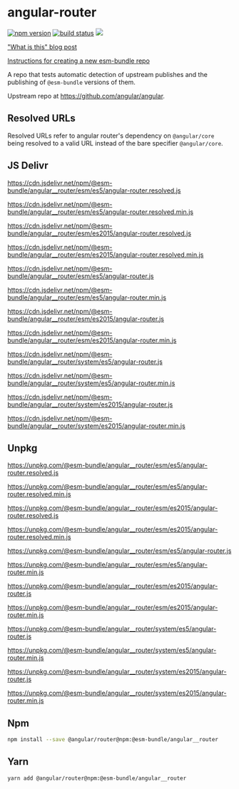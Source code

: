# angular-router

[![npm version](https://img.shields.io/npm/v/@esm-bundle/angular__router.svg?style=flat)](https://www.npmjs.com/package/@esm-bundle/angular__router) [![build status](https://travis-ci.com/esm-bundle/angular__router.svg?branch=master)](https://travis-ci.com/esm-bundle/angular__router) [![](https://data.jsdelivr.com/v1/package/npm/@esm-bundle/angular__router/badge)](https://www.jsdelivr.com/package/npm/@esm-bundle/angular__router)

["What is this" blog post](https://medium.com/@joeldenning/an-esm-bundle-for-any-npm-package-5f850db0e04d)

[Instructions for creating a new esm-bundle repo](https://github.com/esm-bundle/new-repo-instructions)

A repo that tests automatic detection of upstream publishes and the publishing of `@esm-bundle` versions of them.

Upstream repo at https://github.com/angular/angular.

## Resolved URLs

Resolved URLs refer to angular router's dependency on `@angular/core` being resolved to a valid URL instead of the bare specifier `@angular/core`.

## JS Delivr

https://cdn.jsdelivr.net/npm/@esm-bundle/angular__router/esm/es5/angular-router.resolved.js

https://cdn.jsdelivr.net/npm/@esm-bundle/angular__router/esm/es5/angular-router.resolved.min.js

https://cdn.jsdelivr.net/npm/@esm-bundle/angular__router/esm/es2015/angular-router.resolved.js

https://cdn.jsdelivr.net/npm/@esm-bundle/angular__router/esm/es2015/angular-router.resolved.min.js

https://cdn.jsdelivr.net/npm/@esm-bundle/angular__router/esm/es5/angular-router.js

https://cdn.jsdelivr.net/npm/@esm-bundle/angular__router/esm/es5/angular-router.min.js

https://cdn.jsdelivr.net/npm/@esm-bundle/angular__router/esm/es2015/angular-router.js

https://cdn.jsdelivr.net/npm/@esm-bundle/angular__router/esm/es2015/angular-router.min.js

https://cdn.jsdelivr.net/npm/@esm-bundle/angular__router/system/es5/angular-router.js

https://cdn.jsdelivr.net/npm/@esm-bundle/angular__router/system/es5/angular-router.min.js

https://cdn.jsdelivr.net/npm/@esm-bundle/angular__router/system/es2015/angular-router.js

https://cdn.jsdelivr.net/npm/@esm-bundle/angular__router/system/es2015/angular-router.min.js

## Unpkg

https://unpkg.com/@esm-bundle/angular__router/esm/es5/angular-router.resolved.js

https://unpkg.com/@esm-bundle/angular__router/esm/es5/angular-router.resolved.min.js

https://unpkg.com/@esm-bundle/angular__router/esm/es2015/angular-router.resolved.js

https://unpkg.com/@esm-bundle/angular__router/esm/es2015/angular-router.resolved.min.js

https://unpkg.com/@esm-bundle/angular__router/esm/es5/angular-router.js

https://unpkg.com/@esm-bundle/angular__router/esm/es5/angular-router.min.js

https://unpkg.com/@esm-bundle/angular__router/esm/es2015/angular-router.js

https://unpkg.com/@esm-bundle/angular__router/esm/es2015/angular-router.min.js

https://unpkg.com/@esm-bundle/angular__router/system/es5/angular-router.js

https://unpkg.com/@esm-bundle/angular__router/system/es5/angular-router.min.js

https://unpkg.com/@esm-bundle/angular__router/system/es2015/angular-router.js

https://unpkg.com/@esm-bundle/angular__router/system/es2015/angular-router.min.js

## Npm

```sh
npm install --save @angular/router@npm:@esm-bundle/angular__router
```

## Yarn

```sh
yarn add @angular/router@npm:@esm-bundle/angular__router
```
